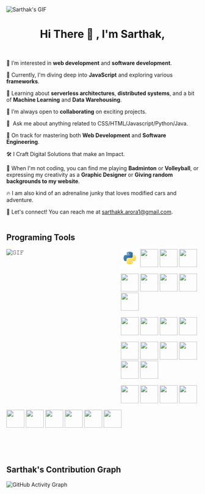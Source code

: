 ![Sarthak's GIF](https://camo.githubusercontent.com/aeccd107dc976c2b03742434d919359a948926e3b39c0c589df8ed66b69e915a/68747470733a2f2f7777772e63617265657267756964652e636f6d2f6361726565722f77702d636f6e74656e742f75706c6f6164732f323032302f30322f63732d616e2e676966)


<center>

# **Hi There 👋 ,  I'm Sarthak,**

</center>
<br>

👀 I’m interested in **web development** and **software development**.

🌱 Currently, I'm diving deep into **JavaScript** and exploring various **frameworks**.

🧐 Learning about **serverless architectures**, **distributed systems**, and a bit of **Machine Learning** and **Data Warehousing**.

💞️ I’m always open to **collaborating** on exciting projects.

💬 &nbsp;Ask me about anything related to CSS/HTML/Javascript/Python/Java.

🌱 On track for mastering both **Web Development** and **Software Engineering**.

🛠 I Craft Digital Solutions that make an Impact.

🎨 When I'm not coding, you can find me playing **Badminton** or **Volleyball**, or expressing my creativity as a **Graphic Designer** or **Giving random backgrounds to my website**.

🔥 I am also kind of an adrenaline junky that loves modified cars and adventure. 

📧 Let's connect! You can reach me at sarthakk.arora1@gmail.com.
&nbsp;
&nbsp;<br>
&nbsp;
&nbsp;


## Programing Tools

<a><img align="left" height="400" width="300" alt="𝙶𝙸𝙵" src="https://i.imgur.com/mtxy6y7.png"></a>


<code><img height="47" width="47" src="https://raw.githubusercontent.com/github/explore/80688e429a7d4ef2fca1e82350fe8e3517d3494d/topics/python/python.png"></code>
<code><img height="47" width="47" src="https://skillicons.dev/icons?i=java&theme=light"></code>
<code><img height="47" width="47" src="https://skillicons.dev/icons?i=c&theme=light"></code>
<code><img height="47" width="47" src="https://skillicons.dev/icons?i=cpp&theme=light"></code>

<code><img height="47" width="47" src="https://skillicons.dev/icons?i=javascript&theme=light"></code>
<code><img height="47" width="47" src="https://skillicons.dev/icons?i=r&theme=light"></code>
<code><img height="47" width="47" src="https://skillicons.dev/icons?i=firebase&theme=light"></code>
<code><img height="47" width="47" src="https://skillicons.dev/icons?i=sqlite&theme=light"></code>
<code><img height="47" width="47" src="https://skillicons.dev/icons?i=mysql&theme=light"></code>

<code><img height="47" width="47" src="https://skillicons.dev/icons?i=html&theme=light"></code>
<code><img height="47" width="47" src="https://skillicons.dev/icons?i=css&theme=light"></code>
<code><img height="47" width="47" src="https://skillicons.dev/icons?i=react&theme=light"></code>
<code><img height="47" width="47" src="https://skillicons.dev/icons?i=nextjs&theme=light"></code>

<code><img height="47" width="47" src="https://skillicons.dev/icons?i=tailwind&theme=light"></code>
<code><img height="47" width="47" src="https://skillicons.dev/icons?i=bootstrap&theme=light"></code>
<code><img height="47" width="47" src="https://skillicons.dev/icons?i=aws&theme=light"></code>
<code><img height="47" width="47" src="https://skillicons.dev/icons?i=cloudflare&theme=light"></code>
<code><img height="47" width="47" src="https://skillicons.dev/icons?i=netlify&theme=light"></code>
<code><img height="47" width="47" src="https://skillicons.dev/icons?i=docker&theme=light"></code>

<code><img height="47" width="47" src="https://skillicons.dev/icons?i=svg&theme=light"></code>
<code><img height="47" width="47" src="https://skillicons.dev/icons?i=figma&theme=light"></code>
<code><img height="47" width="47" src="https://skillicons.dev/icons?i=ps&theme=light"></code>
<code><img height="47" width="47" src="https://skillicons.dev/icons?i=git&theme=light"></code>

<code><img height="47" width="47" src="https://skillicons.dev/icons?i=github&theme=light"></code>
<code><img height="47" width="47" src="https://skillicons.dev/icons?i=gitlab&theme=light"></code>
<code><img height="47" width="47" src="https://skillicons.dev/icons?i=visualstudio&theme=light"></code>
<code><img height="47" width="47" src="https://skillicons.dev/icons?i=vscode&theme=light"></code>
<code><img height="47" width="47" src="https://skillicons.dev/icons?i=tensorflow&theme=light"></code>
<code><img height="47" width="47" src="https://skillicons.dev/icons?i=autocad&theme=light"></code>

<br>
<br>


<img src="https://i.postimg.cc/NFcy3t7v/ligne-gif-discord-line.gif)](https://postimg.cc/tZBC6LMB" width="1000" height="5" />


## Sarthak's Contribution Graph

![GitHub Activity Graph](https://github-readme-activity-graph.vercel.app/graph?username=sarthakkarora&bg_color=ffcfe9&color=9e4c98&line=9e4c98&point=403d3d&area=true&hide_border=true)
